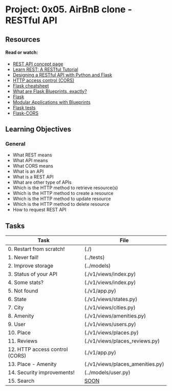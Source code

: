 # Project: 0x05. AirBnB clone - RESTful API

## Resources

#### Read or watch:

* [REST API concept page]()
* [Learn REST: A RESTful Tutorial](https://intranet.alxswe.com/rltoken/rycjU2GvZAlahHa61WWDBg)
* [Designing a RESTful API with Python and Flask](https://intranet.alxswe.com/rltoken/WfKwKtaROCybta0_E849AQ)
* [HTTP access control (CORS)](https://intranet.alxswe.com/rltoken/D55IFF8lgZDLPyIX6b6C5A)
* [Flask cheatsheet](https://intranet.alxswe.com/rltoken/L01qANfgx0al8_an4mtPuw)
* [What are Flask Blueprints, exactly?](https://intranet.alxswe.com/rltoken/QxbV8TCzNl3oP9br8CV5Lw)
* [Flask](https://intranet.alxswe.com/rltoken/OLWDl7iDVpWKykekaznWpQ)
* [Modular Applications with Blueprints](https://intranet.alxswe.com/rltoken/y3Lhj6w1g59MA_HPtc578w)
* [Flask tests](https://intranet.alxswe.com/rltoken/UGo4ArPFHhx-ow2QtZWILA)
* [Flask-CORS](https://intranet.alxswe.com/rltoken/vq8ER3xb99-N2anC-zke3A)
## Learning Objectives

### General

* What REST means
* What API means
* What CORS means
* What is an API
* What is a REST API
* What are other type of APIs
* Which is the HTTP method to retrieve resource(s)
* Which is the HTTP method to create a resource
* Which is the HTTP method to update resource
* Which is the HTTP method to delete resource
* How to request REST API
## Tasks

| Task | File |
| ---- | ---- |
| 0. Restart from scratch! | (./) |
| 1. Never fail! | (../tests) |
| 2. Improve storage | (../models) |
| 3. Status of your API | (./v1/views/index.py) |
| 4. Some stats? | (./v1/views/index.py) |
| 5. Not found | (./v1/app.py) |
| 6. State | (./v1/views/states.py) |
| 7. City | (./v1/views/cities.py) |
| 8. Amenity | (./v1/views/amenities.py) |
| 9. User | (./v1/views/users.py) |
| 10. Place | (./v1/views/places.py) |
| 11. Reviews | (./v1/views/places_reviews.py) |
| 12. HTTP access control (CORS) | (./v1/app.py) |
| 13. Place - Amenity | (./v1/views/places_amenities.py) |
| 14. Security improvements! | (../models/user.py) |
| 15. Search | [SOON](./) |
